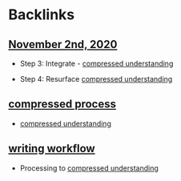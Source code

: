 
# Backlinks
## [November 2nd, 2020](<November 2nd, 2020.md>)
- Step 3: Integrate - [compressed understanding](<compressed understanding.md>)

- Step 4: Resurface [compressed understanding](<compressed understanding.md>)

## [compressed process](<compressed process.md>)
- [compressed understanding](<compressed understanding.md>)

## [writing workflow](<writing workflow.md>)
- Processing to [compressed understanding](<compressed understanding.md>)

